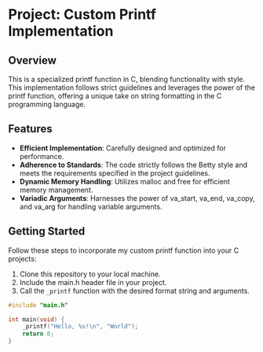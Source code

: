 # Project: Custom Printf Implementation

## Overview
This is a specialized printf function in C, blending functionality with style. 
This implementation follows strict guidelines and leverages the power of the printf function, offering a unique take on string 
formatting in the C programming language.

## Features
- **Efficient Implementation**: Carefully designed and optimized for performance.
- **Adherence to Standards**: The code strictly follows the Betty style and meets the requirements specified in the project guidelines.
- **Dynamic Memory Handling**: Utilizes malloc and free for efficient memory management.
- **Variadic Arguments**: Harnesses the power of va_start, va_end, va_copy, and va_arg for handling variable arguments.

## Getting Started
Follow these steps to incorporate my custom printf function into your C projects:

1. Clone this repository to your local machine.
2. Include the main.h header file in your project.
3. Call the `_printf` function with the desired format string and arguments.

```c
#include "main.h"

int main(void) {
    _printf("Hello, %s!\n", "World");
    return 0;
}

